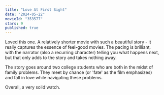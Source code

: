 ```yaml
---
title: "Love At First Sight"
date: "2024-05-22"
movieId: "353577"
stars: 9
published: true
---
```


Loved this one. A relatively shorter movie with such a beautiful story - it
really captures the essence of feel-good movies. The pacing is brilliant, with
the narrator (also a recurring character) telling you what happens next,
but that only adds to the story and takes nothing away.

The story goes around two college students who are both in the midst of family
problems. They meet by chance (or 'fate' as the film emphasizes) and fall in
love while navigating these problems.

Overall, a very solid watch.

